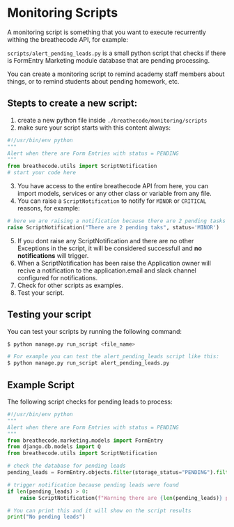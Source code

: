 # Monitoring Scripts

A monitoring script is something that you want to execute recurrently withing the breathecode API, for example:

`scripts/alert_pending_leads.py` is a small python script that checks if there is FormEntry Marketing module database that are pending processing.

You can create a monitoring script to remind academy staff members about things, or to remind students about pending homework, etc.

## Stepts to create a new script:

1. create a new python file inside `./breathecode/monitoring/scripts`
2. make sure your script starts with this content always:

```py
#!/usr/bin/env python
"""
Alert when there are Form Entries with status = PENDING
"""
from breathecode.utils import ScriptNotification
# start your code here
```

3. You have access to the entire breathecode API from here, you can import models, services or any other class or variable from any file.
4. You can raise a `ScriptNotification` to notify for `MINOR` or `CRITICAL` reasons, for example:

```py
# here we are raising a notification because there are 2 pending tasks
raise ScriptNotification("There are 2 pending taks", status='MINOR')
```
5. If you dont raise any ScriptNotification and there are no other Exceptions in the script, it will be considered successfull and **no notifications** will trigger.
6. When a ScriptNotification has been raise the Application owner will recive a notification to the application.email and slack channel configured for notifications.
7. Check for other scripts as examples.
8. Test your script.

## Testing your script

You can test your scripts by running the following command:

```bash
$ python manage.py run_script <file_name>

# For example you can test the alert_pending_leads script like this:
$ python manage.py run_script alert_pending_leads.py
```

## Example Script

The following script checks for pending leads to process:

```py
#!/usr/bin/env python
"""
Alert when there are Form Entries with status = PENDING
"""
from breathecode.marketing.models import FormEntry
from django.db.models import Q
from breathecode.utils import ScriptNotification

# check the database for pending leads
pending_leads = FormEntry.objects.filter(storage_status="PENDING").filter(Q(academy__id=academy.id) | Q(location=academy.slug))

# trigger notification because pending leads were found
if len(pending_leads) > 0:
    raise ScriptNotification(f"Warning there are {len(pending_leads)} pending form entries", status='MINOR')

# You can print this and it will show on the script results
print("No pending leads")
```